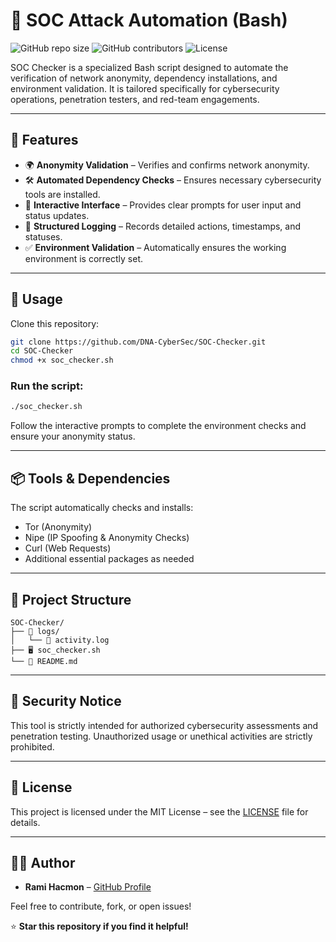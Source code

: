 # 🚀 SOC Attack Automation (Bash)

![GitHub repo size](https://img.shields.io/github/repo-size/DNA-CyberSec/SOC-Attack-Automation)
![GitHub contributors](https://img.shields.io/github/contributors/DNA-CyberSec/SOC-Attack-Automation)
![License](https://img.shields.io/github/license/DNA-CyberSec/SOC-Attack-Automation)

SOC Checker is a specialized Bash script designed to automate the verification of network anonymity, dependency installations, and environment validation. It is tailored specifically for cybersecurity operations, penetration testers, and red-team engagements.

---

## 📌 Features

- 🌍 **Anonymity Validation** – Verifies and confirms network anonymity.
- 🛠️ **Automated Dependency Checks** – Ensures necessary cybersecurity tools are installed.
- 📌 **Interactive Interface** – Provides clear prompts for user input and status updates.
- 📂 **Structured Logging** – Records detailed actions, timestamps, and statuses.
- ✅ **Environment Validation** – Automatically ensures the working environment is correctly set.

---

## 🎯 Usage

Clone this repository:

```bash
git clone https://github.com/DNA-CyberSec/SOC-Checker.git
cd SOC-Checker
chmod +x soc_checker.sh
```

### Run the script:

```bash
./soc_checker.sh
```

Follow the interactive prompts to complete the environment checks and ensure your anonymity status.

---

## 📦 Tools & Dependencies

The script automatically checks and installs:

- Tor (Anonymity)
- Nipe (IP Spoofing & Anonymity Checks)
- Curl (Web Requests)
- Additional essential packages as needed

---

## 📂 Project Structure

```
SOC-Checker/
├── 📂 logs/
│   └── 📑 activity.log
├── 🖥️ soc_checker.sh
└── 📖 README.md
```

---

## 🔐 Security Notice

This tool is strictly intended for authorized cybersecurity assessments and penetration testing. Unauthorized usage or unethical activities are strictly prohibited.

---

## 📜 License

This project is licensed under the MIT License – see the [LICENSE](LICENSE) file for details.

---

## 🧑‍💻 Author

- **Rami Hacmon** – [GitHub Profile](https://github.com/DNA-CyberSec)

Feel free to contribute, fork, or open issues!

⭐ **Star this repository if you find it helpful!**
